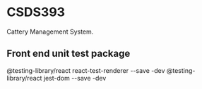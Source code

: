 # CSDS393
Cattery Management System.
## Front end unit test package
 @testing-library/react react-test-renderer --save -dev
  @testing-library/react jest-dom --save -dev
